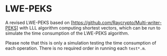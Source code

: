# LWE-PEKS

A revised LWE-PEKS based on [https://github.com/Raycrypto/Multi-writer-PEKS] with LLL algorithm computing shortest vectors, which can be run to simulate the time consumption of the LWE-PEKS algorithm. 

Please note that this is only a simulation testing the time consumption of each operation. There is no required order in running each ```test*.m```. 
